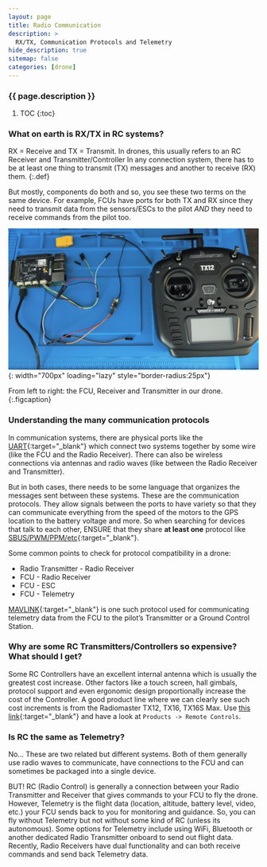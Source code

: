 ```yaml
---
layout: page
title: Radio Communication
description: >
  RX/TX, Communication Protocols and Telemetry
hide_description: true
sitemap: false
categories: [drone]
---
```



<h3 class="faded">{{ page.description }}</h3>

1. TOC
{:toc}

### What on earth is RX/TX in RC systems?

RX = Receive and TX = Transmit. In drones, this usually refers to an RC Receiver and Transmitter/Controller
In any connection system, there has to be at least one thing to transmit (TX) messages and another to receive (RX) them. 
{:.def}

But mostly, components do both and so, you see these two terms on the same device. For example, FCUs have ports for both TX and RX since they need to transmit data from the sensors/ESCs to the pilot *AND* they need to receive commands from the pilot too.

![drone_radio.jpg](/assets/blog/drone_radio.jpg){: width="700px" loading="lazy" style="border-radius:25px"}

From left to right: the FCU, Receiver and Transmitter in our drone.
{:.figcaption}

### Understanding the many communication protocols

In communication systems, there are physical ports like the [UART][UART]{:target="_blank"} which connect two systems together by some wire (like the FCU and the Radio Receiver). There can also be wireless connections via antennas and radio waves (like between the Radio Receiver and Transmitter). 

But in both cases, there needs to be some language that organizes the messages sent between these systems. These are the communication protocols. They allow signals between the ports to have variety so that they can communicate everything from the speed of the motors to the GPS location to the battery voltage and more. So when searching for devices that talk to each other, ENSURE that they share **at least one** protocol like [SBUS/PWM/PPM/etc][SBUS/PWM/PPM]{:target="_blank"}. 

Some common points to check for protocol compatibility in a drone:

  * Radio Transmitter - Radio Receiver
  * FCU - Radio Receiver
  * FCU - ESC
  * FCU - Telemetry

[MAVLINK][Mavlink]{:target="_blank"} is one such protocol used for communicating telemetry data from the FCU to the pilot’s Transmitter or a Ground Control Station.

### Why are some RC Transmitters/Controllers so expensive? What should I get?

Some RC Controllers have an excellent internal antenna which is usually the greatest cost increase. Other factors like a touch screen, hall gimbals, protocol support and even ergonomic design proportionally increase the cost of the Controller. A good product line where we can clearly see such cost increments is from the Radiomaster TX12, TX16, TX16S Max. Use [this link][RadioMaster]{:target="_blank"} and have a look at `Products -> Remote Controls`.

### Is RC the same as Telemetry?

No… These are two related but different systems. Both of them generally use radio waves to communicate, have connections to the FCU and can sometimes be packaged into a single device.  

BUT! RC (Radio Control) is generally a connection between your Radio Transmitter and Receiver that gives commands to your FCU to fly the drone. However, Telemetry is the flight data (location, altitude, battery level, video, etc.) your FCU sends back to you for monitoring and guidance. So, you can fly without Telemetry but not without some kind of RC (unless its autonomous). Some options for Telemetry include using WiFi, Bluetooth or another dedicated Radio Transmitter onboard to send out flight data. Recently, Radio Receivers have dual functionality and can both receive commands and send back Telemetry data.
 

[UART]: https://www.circuitbasics.com/basics-uart-communication/
[SBUS/PWM/PPM]: https://www.youtube.com/watch?v=y7T4hBqOwxM
[Mavlink]: https://mavlink.io/en/about/faq.html
[RadioMaster]: https://radiomasterrc.com/
